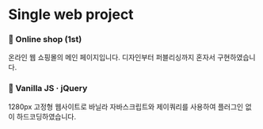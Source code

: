 # Single web project


### 📌 Online shop (1st)

온라인 웹 쇼핑몰의 메인 페이지입니다. 디자인부터 퍼블리싱까지 혼자서 구현하였습니다.


### 📝 Vanilla JS · jQuery

1280px 고정형 웹사이트로 바닐라 자바스크립트와 제이쿼리를 사용하여 플러그인 없이 하드코딩하였습니다.
